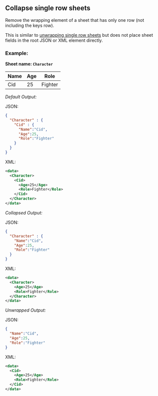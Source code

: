 Collapse single row sheets
-------------
Remove the wrapping element of a sheet that has only one row (not including the keys row).

This is similar to [unwrapping single row sheets](unwrapsinglerowsheets.md) but does not place sheet fields in the root JSON or XML element directly.

### Example: ###

**Sheet name: `Character`**

Name | Age | Role
---- | --- | ----
Cid | 25 | Fighter

*Default Output:*

JSON:
```json
{
  "Character" : {
    "Cid" : {
      "Name":"Cid",
      "Age":25,
      "Role":"Fighter"
    }
  }
}
```
XML:
```xml
<data>
  <Character>
    <Cid>
      <Age>25</Age>
      <Role>Fighter</Role>
    </Cid>
  </Character>
</data>
```

*Collapsed Output:*

JSON:
```json
{
  "Character" : {
    "Name":"Cid",
    "Age":25,
    "Role":"Fighter"
  }
}
```
XML:
```xml
<data>
  <Character>
    <Age>25</Age>
    <Role>Fighter</Role>
  </Character>
</data>
```

*Unwrapped Output:*

JSON:
```json
{
  "Name":"Cid",
  "Age":25,
  "Role":"Fighter"
}
```
XML:
```xml
<data>
  <Cid>
    <Age>25</Age>
    <Role>Fighter</Role>
  </Cid>
</data>
```
